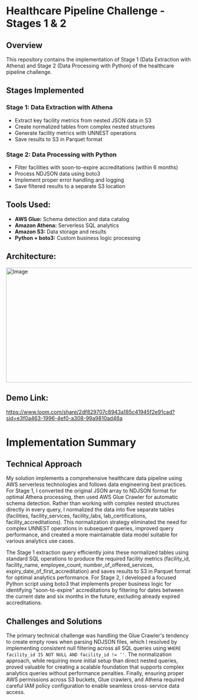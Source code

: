 # Healthcare Pipeline Challenge - Stages 1 & 2

## Overview
This repository contains the implementation of Stage 1 (Data Extraction with Athena) and Stage 2 (Data Processing with Python) of the healthcare pipeline challenge.

## Stages Implemented

### Stage 1: Data Extraction with Athena
- Extract key facility metrics from nested JSON data in S3
- Create normalized tables from complex nested structures
- Generate facility metrics with UNNEST operations
- Save results to S3 in Parquet format

### Stage 2: Data Processing with Python
- Filter facilities with soon-to-expire accreditations (within 6 months)
- Process NDJSON data using boto3
- Implement proper error handling and logging
- Save filtered results to a separate S3 location

## Tools Used:
- **AWS Glue:** Schema detection and data catalog
- **Amazon Athena:** Serverless SQL analytics
- **Amazon S3:** Data storage and results
- **Python + boto3:** Custom business logic processing

## Architecture:
<img width="741" height="311" alt="Image" src="https://github.com/user-attachments/assets/5be17b3b-a3c5-488d-8433-0d42506a1cd2" />

## Demo Link:
https://www.loom.com/share/2df829707c8943a185c41945f2e91cad?sid=e3f0a463-1996-4ef0-a308-99a9810ad46a

# Implementation Summary

## Technical Approach

My solution implements a comprehensive healthcare data pipeline using AWS serverless technologies and follows data engineering best practices. For Stage 1, I converted the original JSON array to NDJSON format for optimal Athena processing, then used AWS Glue Crawler for automatic schema detection. Rather than working with complex nested structures directly in every query, I normalized the data into five separate tables (facilities, facility_services, facility_labs, lab_certifications, facility_accreditations). This normalization strategy eliminated the need for complex UNNEST operations in subsequent queries, improved query performance, and created a more maintainable data model suitable for various analytics use cases.

The Stage 1 extraction query efficiently joins these normalized tables using standard SQL operations to produce the required facility metrics (facility_id, facility_name, employee_count, number_of_offered_services, expiry_date_of_first_accreditation) and saves results to S3 in Parquet format for optimal analytics performance. For Stage 2, I developed a focused Python script using boto3 that implements proper business logic for identifying "soon-to-expire" accreditations by filtering for dates between the current date and six months in the future, excluding already expired accreditations.

## Challenges and Solutions

The primary technical challenge was handling the Glue Crawler's tendency to create empty rows when parsing NDJSON files, which I resolved by implementing consistent null filtering across all SQL queries using `WHERE facility_id IS NOT NULL AND facility_id != ''`. The normalization approach, while requiring more initial setup than direct nested queries, proved valuable for creating a scalable foundation that supports complex analytics queries without performance penalties. Finally, ensuring proper AWS permissions across S3 buckets, Glue crawlers, and Athena required careful IAM policy configuration to enable seamless cross-service data access.

